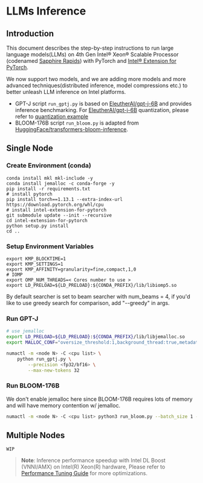 # LLMs Inference

## Introduction
This document describes the step-by-step instructions to run large language models(LLMs) on 4th Gen Intel® Xeon® Scalable Processor (codenamed [Sapphire Rapids](https://www.intel.com/content/www/us/en/products/docs/processors/xeon-accelerated/4th-gen-xeon-scalable-processors.html)) with PyTorch and [Intel® Extension for PyTorch](https://github.com/intel/intel-extension-for-pytorch).

We now support two models, and we are adding more models and more advanced techniques(distributed inference, model compressions etc.) to better unleash LLM inference on Intel platforms.

- GPT-J
  script `run_gptj.py` is based on [EleutherAI/gpt-j-6B](https://huggingface.co/EleutherAI/gpt-j-6B) and provides inference benchmarking. For [EleutherAI/gpt-j-6B](https://huggingface.co/EleutherAI/gpt-j-6B) quantization, please refer to [quantization example](../quantization/inc)
- BLOOM-176B
  script `run_bloom.py` is adapted from [HuggingFace/transformers-bloom-inference](https://github.com/huggingface/transformers-bloom-inference/blob/main/bloom-inference-scripts/bloom-accelerate-inference.py). 

## Single Node
### Create Environment (conda)
```
conda install mkl mkl-include -y
conda install jemalloc -c conda-forge -y
pip install -r requirements.txt
# install pytorch
pip install torch==1.13.1 --extra-index-url https://download.pytorch.org/whl/cpu
# install intel-extension-for-pytorch
git submodule update --init --recursive
cd intel-extension-for-pytorch
python setup.py install
cd ..
```
### Setup Environment Variables
```
export KMP_BLOCKTIME=1
export KMP_SETTINGS=1
export KMP_AFFINITY=granularity=fine,compact,1,0
# IOMP
export OMP_NUM_THREADS=< Cores number to use >
export LD_PRELOAD=${LD_PRELOAD}:${CONDA_PREFIX}/lib/libiomp5.so
```
By default searcher is set to beam searcher with num_beams = 4, if you'd like to use greedy search for comparison, add "--greedy" in args.

### Run GPT-J
```bash
# use jemalloc
export LD_PRELOAD=${LD_PRELOAD}:${CONDA_PREFIX}/lib/libjemalloc.so
export MALLOC_CONF="oversize_threshold:1,background_thread:true,metadata_thp:auto,dirty_decay_ms:9000000000,muzzy_decay_ms:9000000000"

numactl -m <node N> -C <cpu list> \
    python run_gptj.py \
        --precision <fp32/bf16> \
        --max-new-tokens 32
```
### Run BLOOM-176B
We don't enable jemalloc here since BLOOM-176B requires lots of memory and will have memory contention w/ jemalloc.
```bash
numactl -m <node N> -C <cpu list> python3 run_bloom.py --batch_size 1 --benchmark
```

## Multiple Nodes
```
WIP
```


  >**Note**: Inference performance speedup with Intel DL Boost (VNNI/AMX) on Intel(R) Xeon(R) hardware, Please refer to [Performance Tuning Guide](https://intel.github.io/intel-extension-for-pytorch/cpu/latest/tutorials/performance_tuning/tuning_guide.html) for more optimizations.
